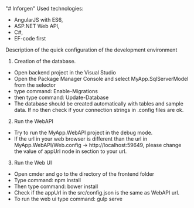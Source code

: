 "# Inforgen" 
Used technologies:
- AngularJS with ES6,
- ASP.NET Web API,
- C#, 
- EF-code first

Description of the quick configuration of the development environment

1. Creation of the database.
* Open backend project in the Visual Studio
* Open the Package Manager Console and select MyApp.SqlServerModel from the selector
* type command: Enable-Migrations
* then type command: Update-Database
* The database should be created automatically with tables and sample data.
If no then check if your connection strings in .config files are ok.

2. Run the WebAPI
* Try to run the MyApp.WebAPI project in the debug mode.
* If the url in your web browser is different than the url in MyApp.WebAPI/Web.config -> http://localhost:59649, please change the value of appUrl node in <appSettings> section to your url.

3. Run the Web UI
* Open cmder and go to the directory of the frontend folder
* Type command: npm install
* Then type command: bower install
* Check if the appUrl in the src/config.json is the same as WebAPI url.
* To run the web ui type command: gulp serve

